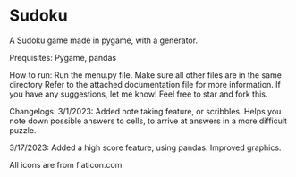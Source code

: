 # Sudoku
A Sudoku game made in pygame, with a generator.

Prequisites: Pygame, pandas

How to run: Run the menu.py file. Make sure all other files are in the same directory
Refer to the attached documentation file for more information.
If you have any suggestions, let me know! Feel free to star and fork this.

Changelogs:
3/1/2023:
Added note taking feature, or scribbles. Helps you note down possible answers to cells, to arrive at answers in a more difficult puzzle.

3/17/2023:
Added a high score feature, using pandas. Improved graphics.

All icons are from flaticon.com
